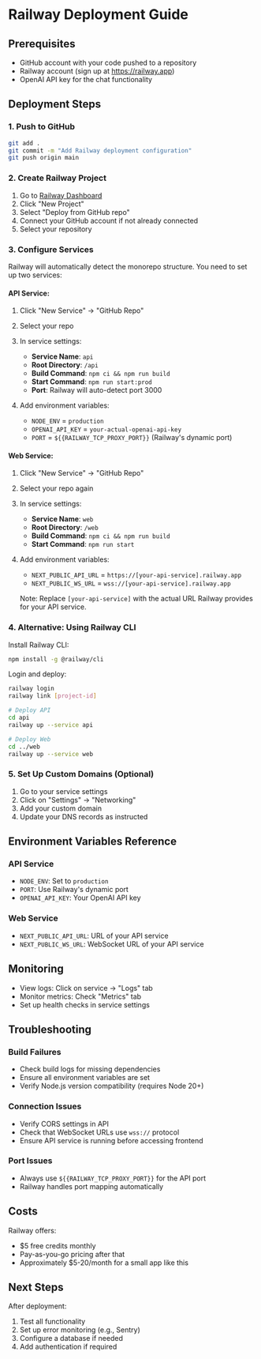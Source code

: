 # Railway Deployment Guide

## Prerequisites
- GitHub account with your code pushed to a repository
- Railway account (sign up at https://railway.app)
- OpenAI API key for the chat functionality

## Deployment Steps

### 1. Push to GitHub
```bash
git add .
git commit -m "Add Railway deployment configuration"
git push origin main
```

### 2. Create Railway Project

1. Go to [Railway Dashboard](https://railway.app/dashboard)
2. Click "New Project"
3. Select "Deploy from GitHub repo"
4. Connect your GitHub account if not already connected
5. Select your repository

### 3. Configure Services

Railway will automatically detect the monorepo structure. You need to set up two services:

#### API Service:
1. Click "New Service" → "GitHub Repo"
2. Select your repo
3. In service settings:
   - **Service Name**: `api`
   - **Root Directory**: `/api`
   - **Build Command**: `npm ci && npm run build`
   - **Start Command**: `npm run start:prod`
   - **Port**: Railway will auto-detect port 3000

4. Add environment variables:
   - `NODE_ENV` = `production`
   - `OPENAI_API_KEY` = `your-actual-openai-api-key`
   - `PORT` = `${{RAILWAY_TCP_PROXY_PORT}}` (Railway's dynamic port)

#### Web Service:
1. Click "New Service" → "GitHub Repo"
2. Select your repo again
3. In service settings:
   - **Service Name**: `web`
   - **Root Directory**: `/web`
   - **Build Command**: `npm ci && npm run build`
   - **Start Command**: `npm run start`

4. Add environment variables:
   - `NEXT_PUBLIC_API_URL` = `https://[your-api-service].railway.app`
   - `NEXT_PUBLIC_WS_URL` = `wss://[your-api-service].railway.app`
   
   Note: Replace `[your-api-service]` with the actual URL Railway provides for your API service.

### 4. Alternative: Using Railway CLI

Install Railway CLI:
```bash
npm install -g @railway/cli
```

Login and deploy:
```bash
railway login
railway link [project-id]

# Deploy API
cd api
railway up --service api

# Deploy Web
cd ../web
railway up --service web
```

### 5. Set Up Custom Domains (Optional)

1. Go to your service settings
2. Click on "Settings" → "Networking"
3. Add your custom domain
4. Update your DNS records as instructed

## Environment Variables Reference

### API Service
- `NODE_ENV`: Set to `production`
- `PORT`: Use Railway's dynamic port
- `OPENAI_API_KEY`: Your OpenAI API key

### Web Service
- `NEXT_PUBLIC_API_URL`: URL of your API service
- `NEXT_PUBLIC_WS_URL`: WebSocket URL of your API service

## Monitoring

- View logs: Click on service → "Logs" tab
- Monitor metrics: Check "Metrics" tab
- Set up health checks in service settings

## Troubleshooting

### Build Failures
- Check build logs for missing dependencies
- Ensure all environment variables are set
- Verify Node.js version compatibility (requires Node 20+)

### Connection Issues
- Verify CORS settings in API
- Check that WebSocket URLs use `wss://` protocol
- Ensure API service is running before accessing frontend

### Port Issues
- Always use `${{RAILWAY_TCP_PROXY_PORT}}` for the API port
- Railway handles port mapping automatically

## Costs

Railway offers:
- $5 free credits monthly
- Pay-as-you-go pricing after that
- Approximately $5-20/month for a small app like this

## Next Steps

After deployment:
1. Test all functionality
2. Set up error monitoring (e.g., Sentry)
3. Configure a database if needed
4. Add authentication if required